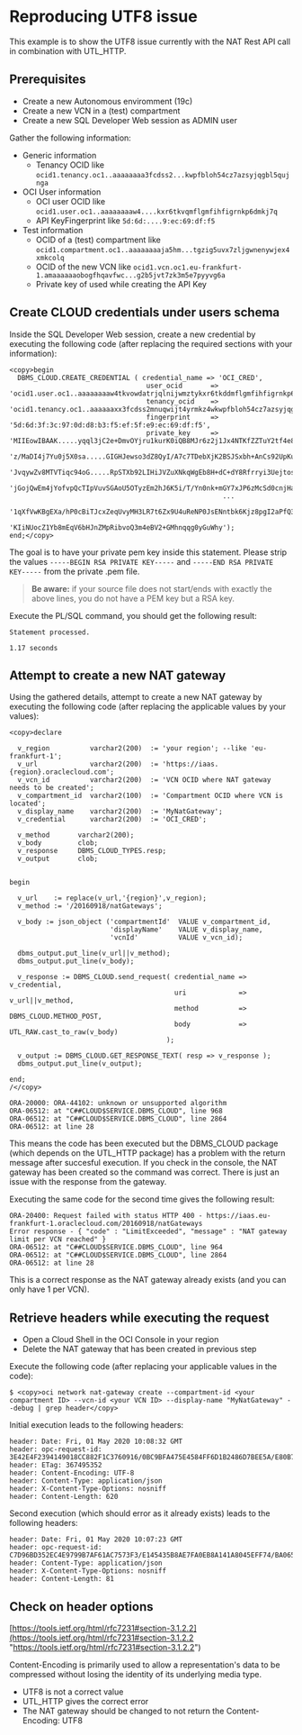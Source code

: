# Reproducing UTF8 issue #

This example is to show the UTF8 issue currently with the NAT Rest API call in combination with UTL_HTTP.

## Prerequisites ##

- Create a new Autonomous enviromment (19c)
- Create a new VCN in a (test) compartment
- Create a new SQL Developer Web session as ADMIN user

Gather the following information:

- Generic information
	- Tenancy OCID like `ocid1.tenancy.oc1..aaaaaaaa3fcdss2...kwpfbloh54cz7azsyjqgbl5qujnga`
- OCI User information
	- OCI user OCID like `ocid1.user.oc1..aaaaaaaaw4....kxr6tkvqmflgmfihfigrnkp6dmkj7q`
	- API KeyFingerprint like `5d:6d:....9:ec:69:df:f5`
- Test information
	- OCID of a (test) compartment like `ocid1.compartment.oc1..aaaaaaaaja5hm...tgzig5uvx7zljgwnenywjex4xmkcolq`
	- OCID of the new VCN like `ocid1.vcn.oc1.eu-frankfurt-1.amaaaaaaobogfhqavfwc...g2b5jvt7zk3m5e7pyyvg6a` 
	- Private key of used while creating the API Key

## Create CLOUD credentials under users schema ##

Inside the SQL Developer Web session, create a new credential by executing the following code (after replacing the required sections with your information):

````
<copy>begin
  DBMS_CLOUD.CREATE_CREDENTIAL ( credential_name => 'OCI_CRED',
                                  user_ocid       => 'ocid1.user.oc1..aaaaaaaaw4tkvowdatrjqlnijwmztykxr6tkddmflgmfihfigrnkp6dmkj7q',
                                  tenancy_ocid    => 'ocid1.tenancy.oc1..aaaaaaxx3fcdss2mnuqwijt4yrmkz4wkwpfbloh54cz7azsyjqgbl5quaaga',
                                  fingerprint     => '5d:6d:3f:3c:97:0d:d8:b3:f5:ef:5f:e9:ec:69:df:f5',
                                  private_key     => 'MIIEowIBAAK.....yqql3jC2e+DmvOYjru1kurK0iQB8MJr6z2j1Jx4NTKfZZTuY2tf4e8Ai8Yf3VrAk5mU1ehRQa8rirujoDuOECyzZqBCXaP.....Ltu9KPRvdq3X/'||
                                                     'z/MaDI4j7Yu0j5X0sa.....GIGHJewso3dZ8QyI/A7c7TDebXjK2BSJSxbh+AnCs92UpKu6GJpo9SSeM3n0sIg5iQ.....YWTCqE4KPr9aWSUD7kej9teoTRYEmUpPtD'||
                                                     'JvqywZv8MTVTiqc94oG.....RpSTXb92LIHiJVZuXNkqWgEb8H+dC+dY8Rfrryi3Uejtosjo9bA+BjBdIRm6Y56ojNEGdacbXOdvfwIDAQABAoIBADEtrag4C+ANmBAY'||
                                                     'jGojQwEm4jYofvpQcTIpVuvSGAoU5OTyzEm2hJ6K5i/T/Yn0nk+mGY7xJP6zMcSd0cnjHaSUkpB8zjDynidFdpiCgnJHs8eqj5PHeve2+jLnZr489i6yC1W5mp66++g2'||
                                                     ...
                                                     '1qXfVwKBgEXa/hP0cBiTJcxZeqUvyMH3LR7t6Zx9U4uReNP0JsENntbk6Kjz8pgI2aPfQ39V2eZzBCO8S6lJbdtGV6HNCLTNMNtFfjilq8EVu5RcoQXhZGOiasz8opVD'||
                                                     'KIiNUocZ1Yb8mEqV6bHJnZMpRibvoQ3m4eBV2+GMhnqqg0yGuWhy');
end;</copy>
````

The goal is to have your private pem key inside this statement. Please strip the values `-----BEGIN RSA PRIVATE KEY-----` and 
`-----END RSA PRIVATE KEY-----` from the private .pem file. 

> **Be aware:** if your source file does not start/ends with exactly the above lines, you do not have a PEM key but a RSA key.

Execute the PL/SQL command, you should get the following result:

    Statement processed.
    
    1.17 seconds

## Attempt to create a new NAT gateway ##

Using the gathered details, attempt to create a new NAT gateway by executing the following code (after replacing the applicable values by your values):

````
<copy>declare

  v_region          varchar2(200)  := 'your region'; --like 'eu-frankfurt-1';
  v_url             varchar2(200)  := 'https://iaas.{region}.oraclecloud.com';
  v_vcn_id          varchar2(200)  := 'VCN OCID where NAT gateway needs to be created';
  v_compartment_id  varchar2(100)  := 'Compartment OCID where VCN is located';
  v_display_name    varchar2(200)  := 'MyNatGateway';
  v_credential      varchar2(200)  := 'OCI_CRED';

  v_method       varchar2(200);
  v_body         clob;
  v_response     DBMS_CLOUD_TYPES.resp;
  v_output       clob;


begin

  v_url    := replace(v_url,'{region}',v_region);
  v_method := '/20160918/natGateways';

  v_body := json_object ('compartmentId'  VALUE v_compartment_id,
                         'displayName'    VALUE v_display_name,
                         'vcnId'          VALUE v_vcn_id);
                            
  dbms_output.put_line(v_url||v_method);
  dbms_output.put_line(v_body);

  v_response := DBMS_CLOUD.send_request( credential_name => v_credential,
                                         uri             => v_url||v_method,
                                         method          => DBMS_CLOUD.METHOD_POST,
                                         body            => UTL_RAW.cast_to_raw(v_body)
                                       );

  v_output := DBMS_CLOUD.GET_RESPONSE_TEXT( resp => v_response );
  dbms_output.put_line(v_output);
                                         
end;
/</copy>

ORA-20000: ORA-44102: unknown or unsupported algorithm 
ORA-06512: at "C##CLOUD$SERVICE.DBMS_CLOUD", line 968 
ORA-06512: at "C##CLOUD$SERVICE.DBMS_CLOUD", line 2864 
ORA-06512: at line 28
````

This means the code has been executed but the DBMS_CLOUD package (which depends on the UTL_HTTP package) has a problem with the return message after succesful execution. If you check in the console, the NAT gateway has been created so the command was correct. There is just an issue with the response from the gateway.

Executing the same code for the second time gives the following result:

````
ORA-20400: Request failed with status HTTP 400 - https://iaas.eu-frankfurt-1.oraclecloud.com/20160918/natGateways 
Error response - { "code" : "LimitExceeded", "message" : "NAT gateway limit per VCN reached" }
ORA-06512: at "C##CLOUD$SERVICE.DBMS_CLOUD", line 964 
ORA-06512: at "C##CLOUD$SERVICE.DBMS_CLOUD", line 2864 
ORA-06512: at line 28
````

This is a correct response as the NAT gateway already exists (and you can only have 1 per VCN).

## Retrieve headers while executing the request ##

- Open a Cloud Shell in the OCI Console in your region
- Delete the NAT gateway that has been created in previous step

Execute the following code (after replacing your applicable values in the code):

````
$ <copy>oci network nat-gateway create --compartment-id <your compartment ID> --vcn-id <your VCN ID> --display-name "MyNatGateway" --debug | grep header</copy>
````

Initial execution leads to the following headers:

````
header: Date: Fri, 01 May 2020 10:08:32 GMT
header: opc-request-id: 3E42E4F2394149018CC882F1C3760916/0BC9BFA475E4584FF6D1B2486D7BEE5A/E80B76B1AEB7BC635A7679C1198DB282
header: ETag: 367495352
header: Content-Encoding: UTF-8
header: Content-Type: application/json
header: X-Content-Type-Options: nosniff
header: Content-Length: 620
````

Second execution (which should error as it already exists) leads to the following headers:

````
header: Date: Fri, 01 May 2020 10:07:23 GMT
header: opc-request-id: C7D96BD352EC4E9799B7AF61AC7573F3/E145435B8AE7FA0EB8A141A8045EFF74/BA065C38C544642E38AEA17B44ADF4F5
header: Content-Type: application/json
header: X-Content-Type-Options: nosniff
header: Content-Length: 81
````

## Check on header options ##

[https://tools.ietf.org/html/rfc7231#section-3.1.2.2](https://tools.ietf.org/html/rfc7231#section-3.1.2.2 "https://tools.ietf.org/html/rfc7231#section-3.1.2.2")

Content-Encoding is primarily used to allow a representation's data to be compressed without losing the identity of its underlying media type.

- UTF8 is not a correct value
- UTL_HTTP gives the correct error
- The NAT gateway should be changed to not return the Content-Encoding: UTF8
